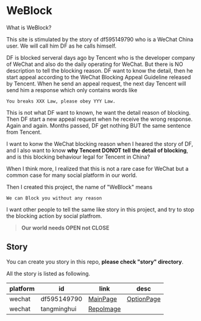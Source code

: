 # WeBlock

What is WeBlock? 

This site is stimulated by the story of df595149790 who is a WeChat China user. 
We will call him DF as he calls himself. 

DF is blocked serveral days ago by Tencent who is the developer company of WeChat and also do the daily operating for WeChat. 
But there is NO description to tell the blocking reason. 
DF want to know the detail, then he start appeal according to the WeChat Blocking Appeal Guideline released by Tencent. 
When he send an appeal request, the next day Tencent will send him a response which only contains words like 
```
You breaks XXX Law, please obey YYY Law.
```
This is not what DF want to known, he want the detail reason of blocking. 
Then DF start a new appeal request when he receive the wrong response. 
Again and again. 
Months passed, DF get nothing BUT the same sentence from Tencent.

I want to konw the WeChat blocking reason when I heared the story of DF, 
and I also want to know **why Tencent DONOT tell the detail of blocking**,
and is this blocking behaviour legal for Tencent in China? 

When I think more, I realized that this is not a rare case for WeChat but a common case for many social platform in our world.

Then I created this project, the name of "WeBlock" means 
```
We can Block you without any reason
```

I want other people to tell the same like story in this project, and try to stop the blocking action by social platfrom.   

> **Our world needs OPEN not CLOSE**
 
 

## Story

You can create you story in this repo, **please check "story" directory**.

All the story is listed as following.

| platform | id | link | desc |
| -------- | -- | ---- | ---- |
| wechat | df595149790 | [MainPage](https://df595149790.github.io/wechatblock/index) | [OptionPage](https://github.com/df595149790/df595149790.github.io/blob/master/wechatblock/index.md) |
| wechat | tangminghui | [RepoImage](https://github.com/weblockyou/WeBlock/blob/master/story/wechat_tangminghui_20200825.jpg) | |



 
 
